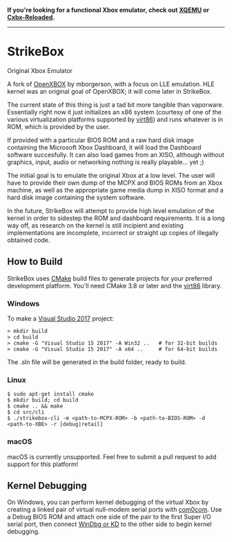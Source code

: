 **If you're looking for a functional Xbox emulator, check out [XQEMU](http://xqemu.com/)
or [Cxbx-Reloaded](https://github.com/Cxbx-Reloaded/Cxbx-Reloaded).**

---

# StrikeBox
Original Xbox Emulator

A fork of [OpenXBOX](https://github.com/mborgerson/OpenXBOX) by mborgerson,
with a focus on LLE emulation. HLE kernel was an original goal of OpenXBOX; it
will come later in StrikeBox.

The current state of this thing is just a tad bit more tangible than vaporware.
Essentially right now it just initializes an x86 system (courtesy of one of the
various virtualization platforms supported by
[virt86](https://github.com/StrikerX3/virt86)) and runs whatever is in ROM,
which is provided by the user.

If provided with a particular BIOS ROM and a raw hard disk image containing the
Microsoft Xbox Dashboard, it will load the Dashboard software succesfully. It
can also load games from an XISO, although without graphics, input, audio or
networking nothing is really playable... yet ;)

The initial goal is to emulate the original Xbox at a low level. The user will
have to provide their own dump of the MCPX and BIOS ROMs from an Xbox machine,
as well as the appropriate game media dump in XISO format and a hard disk image
containing the system software.

In the future, StrikeBox will attempt to provide high level emulation of the
kernel in order to sidestep the ROM and dashboard requirements. It is a long
way off, as research on the kernel is still incipient and existing
implementations are incomplete, incorrect or straight up copies of illegally
obtained code.

## How to Build

StrikeBox uses [CMake](https://cmake.org/) build files to generate projects for
your preferred development platform. You'll need CMake 3.8 or later and the
[virt86](https://github.com/StrikerX3/virt86) library.

### Windows

To make a [Visual Studio 2017](https://www.visualstudio.com/downloads/)
project:

```
> mkdir build
> cd build
> cmake -G "Visual Studio 15 2017" -A Win32 ..   # for 32-bit builds
> cmake -G "Visual Studio 15 2017" -A x64 ..     # for 64-bit builds
```
The .sln file will be generated in the build folder, ready to build.

### Linux

```
$ sudo apt-get install cmake
$ mkdir build; cd build
$ cmake .. && make
$ cd src/cli
$ ./strikebox-cli -m <path-to-MCPX-ROM> -b <path-to-BIOS-ROM> -d <path-to-XBE> -r [debug|retail]
```

### macOS

macOS is currently unsupported. Feel free to submit a pull request to add
support for this platform!

## Kernel Debugging

On Windows, you can perform kernel debugging of the virtual Xbox by creating a
linked pair of virtual null-modem serial ports with [com0com](http://com0com.sourceforge.net/).
Use a Debug BIOS ROM and attach one side of the pair to the first Super I/O
serial port, then connect [WinDbg or KD](https://docs.microsoft.com/en-us/windows-hardware/drivers/debugger/)
to the other side to begin kernel debugging.

